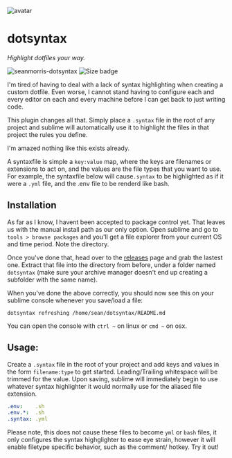 ![avatar](https://avatars3.githubusercontent.com/u/640101?s=80&v=4)

# dotsyntax

*Highlight dotfiles your way.*

![seanmorris-dotsyntax](https://img.shields.io/badge/seanmorris-dotsyntax-900?style=for-the-badge) ![Size badge](https://img.shields.io/github/repo-size/seanmorris/dotsyntax-sublime?color=F80&style=for-the-badge)

I'm tired of having to deal with a lack of syntax highlighting when creating a custom dotfile. Even worse, I cannot stand having to configure each and every editor on each and every machine before I can get back to just writing code.

This plugin changes all that. Simply place a `.syntax` file in the root of any project and sublime will automatically use it to highlight the files in that project the rules you define.

I'm amazed nothing like this exists already.

A syntaxfile is simple a `key:value` map, where the keys are filenames or extensions to act on, and the values are the file types that you want to use. For example, the syntaxfile below will cause`.syntax` to be highlighted as if it were a `.yml` file, and the .env file to be renderd like bash.

## Installation

As far as I know, I havent been accepted to package control yet. That leaves us with the manual install path as our only option. Open sublime and go to `tools > browse packages` and you'll get a file explorer from your current OS and time period. Note the directory.

Once you've done that, head over to the [releases](https://github.com/seanmorris/dotsyntax-sublime/releases) page and grab the lastest one. Extract that file into the directory from before, under a folder named `dotsyntax`  (make sure your archive manager doesn't end up creating a subfolder with the same name).

When you've done the above correctly, you should now see this on your sublime console whenever you save/load a file:

```
dotsyntax refreshing /home/sean/dotsyntax/README.md
```

You can open the console with `ctrl ~` on linux or `cmd ~` on osx.

## Usage:

Create a `.syntax` file in the root of your project and add  keys and values in the form `filename:type` to get started. Leading/Trailing whitespace will be trimmed for the value. Upon saving, sublime will immediately begin to use whatever syntax highlighter it would normally use for the aliased file extension.

```yaml
.env:    .sh
.env.*:  .sh
.syntax: .yml
```

Please note, this does not cause these files to become `yml` or `bash` files, it only configures the syntax highglighter to ease eye strain, however it will enable filetype specific behavior, such as the comment/ hotkey. Try it out!
